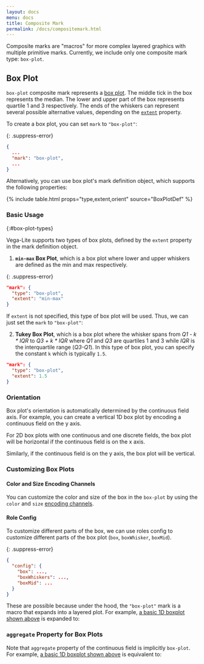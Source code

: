 ```yaml
---
layout: docs
menu: docs
title: Composite Mark
permalink: /docs/compositemark.html
---
```


Composite marks are "macros" for more complex layered graphics with multiple primitive marks. Currently, we include only one composite mark type: `box-plot`.

## Box Plot

`box-plot` composite mark represents a [box plot](https://en.wikipedia.org/wiki/Box_plot). The middle tick in the box represents the median. The lower and upper part of the box represents quartile 1 and 3 respectively. The ends of the whiskers can represent several possible alternative values, depending on the [`extent`](#box-plot-types) property.
<!-- FIXME: why is box plot important? (e.g., showing summary blah blah.) Basically we give novice a sense why Boxplot is important in 1-2 sentences.-->
<!-- TODO: Ideally we should have an annotated figure for this, but let's not do it for now-->

To create a box plot, you can set `mark` to `"box-plot"`:

{: .suppress-error}
```json
{
  ...
  "mark": "box-plot",
  ...
}
```

Alternatively, you can use box plot's mark definition object, which supports the following properties:

{% include table.html props="type,extent,orient" source="BoxPlotDef" %}
<!-- FIXME update BoxPlotDef interface to have description for extent-->

### Basic Usage
{:#box-plot-types}

Vega-Lite supports two types of box plots, defined by the `extent` property in the mark definition object.

1) __`min-max` Box Plot__, which is a box plot where lower and upper whiskers are defined as the min and max respectively.

{: .suppress-error}
```json
"mark": {
  "type": "box-plot",
  "extent": "min-max"
}
```
<!-- TODO add real horizontal example? -->

If `extent` is not specified, this type of box plot will be used. Thus, we can just set the `mark` to `"box-plot"`:

<div class="vl-example" data-name="box_plot_minmax_1D_horizontal_short"></div>


2) __Tukey Box Plot__, which is a box plot where the whisker spans from _Q1 - k * IQR_ to _Q3 + k * IQR_ where _Q1_ and _Q3_ are quartiles 1 and 3 while _IQR_ is the interquartile range (_Q3-Q1_). In this type of box plot, you can specify the constant  `k` which is typically `1.5`.

```json
"mark": {
  "type": "box-plot",
  "extent": 1.5
}
```

<!-- TODO add real horizontal example? -- Important to pick an example that this IQR will be clearly different from the min-max above -->

### Orientation

Box plot's orientation is automatically determined by the continuous field axis.
For example, you can create a vertical 1D box plot by encoding a continuous field on the y axis.

<div class="vl-example" data-name="box_plot_minmax_1D_vertical_short"></div>

For 2D box plots with one continuous and one discrete fields,
the box plot will be horizontal if the continuous field is on the x axis.

<div class="vl-example" data-name="box_plot_minmax_2D_horizontal_short"></div>

Similarly, if the continuous field is on the y axis, the box plot will be vertical.

<div class="vl-example" data-name="box_plot_minmax_2D_vertical_short"></div>

### Customizing Box Plots

#### Color and Size Encoding Channels

You can customize the color and size of the box in the `box-plot` by using the `color` and `size` [encoding channels](encoding.html#channels).  <!-- FIXME: missing opacity-->

<div class="vl-example" data-name="box_plot_minmax_2D_vertical_short"></div>

<!-- FIXME: Let's remove color and size for all basic examples to simplify things and add one special example for this case -->

#### Role Config

To customize different parts of the box, we can use roles config to customize different parts of the box plot (`box`, `boxWhisker`, `boxMid`).

{: .suppress-error}
```json
{
  "config": {
    "box": ...,
    "boxWhiskers": ...,
    "boxMid": ...
  }
}
```

<!-- TODO: add an example to customize whisker color?-->

These are possible because under the hood, the `"box-plot"` mark is a macro that expands into a layered plot.  For example, [a basic 1D boxplot shown above](#box-plot-type) is expanded to:

<div class="vl-example" data-name="box_plot_minmax_1D_horizontal_full"></div>

### `aggregate` Property for Box Plots

Note that `aggregate` property of the continuous field is implicitly `box-plot`.
For example, [a basic 1D boxplot shown above](#box-plot-type) is equivalent to:

<!-- TODO: add example with explicit "aggregate" -->
